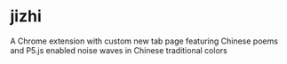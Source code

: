 # jizhi
A Chrome extension with custom new tab page featuring Chinese poems and P5.js enabled noise waves in Chinese traditional colors
